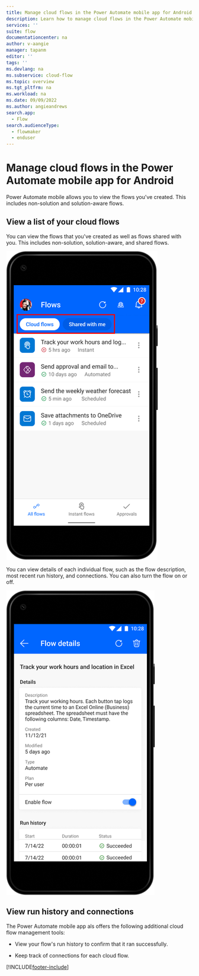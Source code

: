 ```yaml
---
title: Manage cloud flows in the Power Automate mobile app for Android | Microsoft Docs
description: Learn how to manage cloud flows in the Power Automate mobile app for Android.
services: ''
suite: flow
documentationcenter: na
author: v-aangie
manager: tapanm
editor: ''
tags: ''
ms.devlang: na
ms.subservice: cloud-flow
ms.topic: overview
ms.tgt_pltfrm: na
ms.workload: na
ms.date: 09/09/2022
ms.author: angieandrews
search.app: 
  - Flow
search.audienceType: 
  - flowmaker
  - enduser
---
```

# Manage cloud flows in the Power Automate mobile app for Android

Power Automate mobile allows you to view the flows you've created. This includes non-solution and solution-aware flows.

## View a list of your cloud flows

You can view the flows that you've created as well as flows shared with you. This includes non-solution, solution-aware, and shared flows.

![Screenshot of a list of flows.](/articles/media/android/instant-flows.png "List of flows")

You can view details of each individual flow, such as the flow description, most recent run history, and connections. You can also turn the flow on or off.

![Screenshot of flow details.](/articles/media/android/flow-details.png "Flow details")

## View run history and connections

The Power Automate mobile app als offers the following additional cloud flow management tools:

- View your flow's run history to confirm that it ran successfully.

- Keep track of connections for each cloud flow.

[!INCLUDE[footer-include](../includes/footer-banner.md)]
